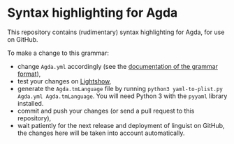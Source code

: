 Syntax highlighting for Agda
============================

This repository contains (rudimentary) syntax highlighting for Agda, for use on GitHub.

To make a change to this grammar:
- change `Agda.yml` accordingly (see the [documentation of the grammar format](https://macromates.com/manual/en/language_grammars)),
- test your changes on [Lightshow](https://github-lightshow.herokuapp.com),
- generate the `Agda.tmLanguage` file by running `python3 yaml-to-plist.py Agda.yml Agda.tmLanguage`. You will need Python 3 with the `pyyaml` library installed.
- commit and push your changes (or send a pull request to this repository),
- wait patiently for the next release and deployment of linguist on GitHub, the changes here will be taken into account automatically.
